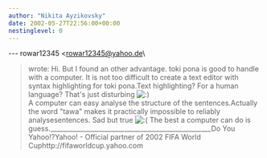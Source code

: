 ```yaml
---
author: "Nikita Ayzikovsky"
date: 2002-05-27T22:56:00+00:00
nestinglevel: 0
---
```

\---
 rowar12345 <[rowar12345@yahoo.de](mailto://rowar12345@yahoo.de)\
> wrote:
Hi.
> But I found an other advantage. toki pona is good to handle with a
> computer. It is not too difficult to create a text editor with syntax
> highlighting for toki pona.Text highlighting? For a human language? That's just disturbing ![:)](images/smilies/icon_e_smile.gif "Smile")\
> A computer can easy analyse the structure of the sentences.Actually the word "tawa" makes it practically impossible to reliably analysesentences. Sad but true ![:(](images/smilies/icon_e_sad.gif "Sad") The best a computer can do is guess.\_\_\_\_\_\_\_\_\_\_\_\_\_\_\_\_\_\_\_\_\_\_\_\_\_\_\_\_\_\_\_\_\_\_\_\_\_\_\_\_\_\_\_\_\_\_\_\_\_\_Do You Yahoo!?Yahoo! - Official partner of 2002 FIFA World Cuphttp://fifaworldcup.yahoo.com